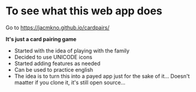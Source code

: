 # To see what this web app does
Go to https://jacmkno.github.io/cardpairs/

**It's just a card pairing game**

- Started with the idea of playing with the family
- Decided to use UNICODE icons
- Started adding features as needed
- Can be used to practice english
- The idea is to turn this into a payed app just for the sake of it... Doesn't maatter if you clone it, it's still open source...

